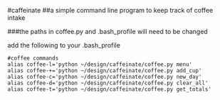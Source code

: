 #caffeinate
##a simple command line program to keep track of coffee intake

###the paths in coffee.py and .bash_profile will need to be changed

add the following to your .bash_profile
```
#coffee commands
alias coffee-l='python ~/design/caffeinate/coffee.py menu'
alias coffee-+='python ~/design/caffeinate/coffee.py add_cup'
alias coffee-c='python ~/design/caffeinate/coffee.py new_day'
alias coffee-d='python ~/design/caffeinate/coffee.py clear_all'
alias coffee-t='python ~/design/caffeinate/coffee.py get_totals'
```
